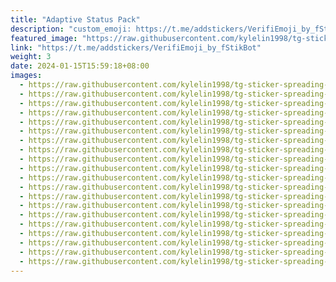 ```yaml
---
title: "Adaptive Status Pack"
description: "custom_emoji: https://t.me/addstickers/VerifiEmoji_by_fStikBot"
featured_image: "https://raw.githubusercontent.com/kylelin1998/tg-sticker-spreading-worldwide-images/main/img/eea19089-903c-45d1-9e19-f60949c2e1bf.jpg"
link: "https://t.me/addstickers/VerifiEmoji_by_fStikBot"
weight: 3
date: 2024-01-15T15:59:18+08:00
images:
  - https://raw.githubusercontent.com/kylelin1998/tg-sticker-spreading-worldwide-images/main/img/eea19089-903c-45d1-9e19-f60949c2e1bf.jpg
  - https://raw.githubusercontent.com/kylelin1998/tg-sticker-spreading-worldwide-images/main/img/c7b2a628-d15f-4aec-9d6e-fc1b82b2018a.jpg
  - https://raw.githubusercontent.com/kylelin1998/tg-sticker-spreading-worldwide-images/main/img/d7c2c4f6-af72-40a3-a894-26efd635acdc.jpg
  - https://raw.githubusercontent.com/kylelin1998/tg-sticker-spreading-worldwide-images/main/img/fb081fef-e234-43a6-9106-e6c6943ff3d7.jpg
  - https://raw.githubusercontent.com/kylelin1998/tg-sticker-spreading-worldwide-images/main/img/4a732ccd-e0fb-42c8-aaa0-79aa4b8a609c.jpg
  - https://raw.githubusercontent.com/kylelin1998/tg-sticker-spreading-worldwide-images/main/img/e362bf0b-4d06-49a3-8935-49b70364cdd2.jpg
  - https://raw.githubusercontent.com/kylelin1998/tg-sticker-spreading-worldwide-images/main/img/81dbb228-a5ac-4e79-836c-67521bb998aa.jpg
  - https://raw.githubusercontent.com/kylelin1998/tg-sticker-spreading-worldwide-images/main/img/e7cfe09d-241e-43e2-a395-812b588be6c0.jpg
  - https://raw.githubusercontent.com/kylelin1998/tg-sticker-spreading-worldwide-images/main/img/59ab87f9-6627-4766-bf97-88a2f8de1d6f.jpg
  - https://raw.githubusercontent.com/kylelin1998/tg-sticker-spreading-worldwide-images/main/img/943ead37-7e70-4919-b398-24d1898e0650.jpg
  - https://raw.githubusercontent.com/kylelin1998/tg-sticker-spreading-worldwide-images/main/img/e48c426b-e9ff-4fd9-b4de-514f4eb41a5e.jpg
  - https://raw.githubusercontent.com/kylelin1998/tg-sticker-spreading-worldwide-images/main/img/1e8a12ad-d06b-466a-a8fa-1061922dd05c.jpg
  - https://raw.githubusercontent.com/kylelin1998/tg-sticker-spreading-worldwide-images/main/img/e64c8b3e-fd94-44c3-bad5-2bd7199d3a43.jpg
  - https://raw.githubusercontent.com/kylelin1998/tg-sticker-spreading-worldwide-images/main/img/7f885804-63c7-4d90-8d14-69e3c4872371.jpg
  - https://raw.githubusercontent.com/kylelin1998/tg-sticker-spreading-worldwide-images/main/img/a3cbf37d-e6c2-42b1-a168-f7d94b2fe85b.jpg
  - https://raw.githubusercontent.com/kylelin1998/tg-sticker-spreading-worldwide-images/main/img/a24e601b-2615-4630-83af-5723ba568bb5.jpg
  - https://raw.githubusercontent.com/kylelin1998/tg-sticker-spreading-worldwide-images/main/img/caac6741-3fa4-4f58-bc65-a91d1506da05.jpg
  - https://raw.githubusercontent.com/kylelin1998/tg-sticker-spreading-worldwide-images/main/img/b1123c79-772a-4443-a72c-6fe6179bff50.jpg
  - https://raw.githubusercontent.com/kylelin1998/tg-sticker-spreading-worldwide-images/main/img/45050406-0a8f-44a7-994e-83895639d33b.jpg
  - https://raw.githubusercontent.com/kylelin1998/tg-sticker-spreading-worldwide-images/main/img/55484194-f728-4c9a-ba28-77403597b760.jpg
---
```

